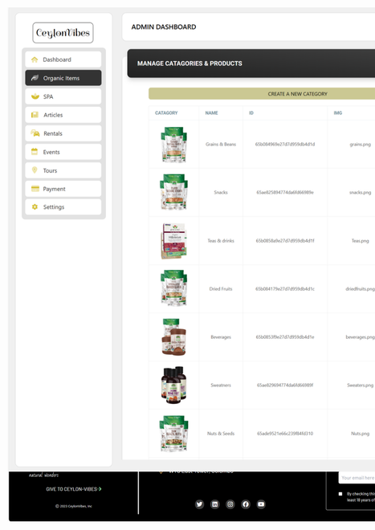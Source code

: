  <img  align="center" src="home.jpeg" style="position: absolute;" target="_blank">
 <img  align="center" src="shop.png" style="position: absolute;" target="_blank">
 <img  align="center" src="shopInside.png" style="position: absolute;" target="_blank">
 <img  align="center" src="shopAdmin.png" style="position: absolute;" target="_blank">
